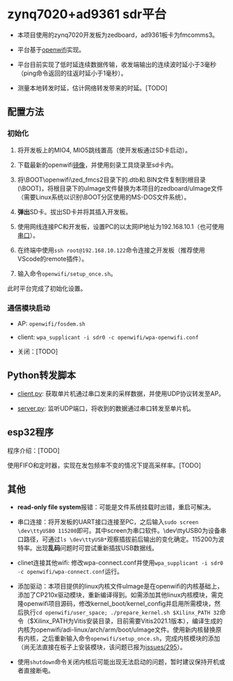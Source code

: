 # zynq7020+ad9361 sdr平台

- 本项目使用的zynq7020开发板为zedboard，ad9361板卡为fmcomms3。

- 平台基于[openwifi](https://github.com/open-sdr/openwifi)实现。

- 平台目前实现了低时延连续数据传输，收发端输出的连续波时延小于3毫秒（ping命令返回的往返时延小于1毫秒）。

- 测量本地转发时延，估计网络转发带来的时延。[TODO]

## 配置方法

### 初始化

1. 将开发板上的MIO4, MIO5跳线置高（使开发板通过SD卡启动）。

2. 下载最新的openwifi[镜像](https://drive.google.com/file/d/12egFLT9TclmY8m3vCMHmUuSne3qK0SWc/view?usp=sharing)，并使用刻录工具烧录至sd卡内。

3. 将\BOOT\openwifi\zed_fmcs2目录下的.dtb和.BIN文件复制到根目录(\BOOT)，将根目录下的uImage文件替换为本项目的zedboard/uImage文件（需要Linux系统以识别\BOOT分区使用的MS-DOS文件系统）。

4. **弹出**SD卡。拔出SD卡并将其插入开发板。

5. 使用网线连接PC和开发板，设置PC的以太网IP地址为192.168.10.1（也可使用[串口](#其他)）。

6. 在终端中使用`ssh root@192.168.10.122`命令连接之开发板（推荐使用VScode的remote插件）。

7. 输入命令`openwifi/setup_once.sh`。

此时平台完成了初始化设置。

### 通信模块启动

- AP: `openwifi/fosdem.sh`

- client: `wpa_supplicant -i sdr0 -c openwifi/wpa-openwifi.conf`

- 关闭：[TODO]

## Python转发脚本

- [client.py](./zedboard/client.py): 获取单片机通过串口发来的采样数据，并使用UDP协议转发至AP。

- [server.py](./zedboard/server.py): 监听UDP端口，将收到的数据通过串口转发至单片机。

## esp32程序

程序介绍：[TODO]

使用FIFO和定时器，实现在发包频率不变的情况下提高采样率。[TODO]

## 其他

- **read-only file system**报错：可能是文件系统挂载时出错，重启可解决。

- 串口连接：将开发板的UART接口连接至PC，之后输入`sudo screen \dev\ttyUSB0 115200`即可。其中screen为串口软件。\dev\ttyUSB0为设备串口路径，可通过`ls \dev\ttyUSB*`观察插拔前后输出的变化确定。115200为波特率。出现**乱码**问题时可尝试重新插拔USB数据线。

- clinet连接其他wifi: 修改wpa-connect.conf并使用`wpa_supplicant -i sdr0 -c openwifi/wpa-connect.conf`运行。

- 添加驱动：本项目提供的linux内核文件uImage是在openwifi的内核基础上，添加了CP210x驱动模块，重新编译得到。如需添加其他linux内核模块，需克隆openwifi项目源码，修改kernel_boot/kernel_config并启用所需模块，然后执行`cd openwifi/user_space; ./prepare_kernel.sh $Xilinx_PATH 32`命令（$Xilinx_PATH为Vitis安装目录，目前需要Vitis2021.1版本），编译生成的内核为openwifi/adi-linux/arch/arm/boot/uImage文件。使用新内核替换原有内核，之后重新输入命令`openwifi/setup_once.sh`，完成内核模块的添加（尚无法直接在板子上安装模块，该问题已报为[issues/295](https://github.com/open-sdr/openwifi/issues/295)）。

- 使用`shutdown`命令关闭内核后可能出现无法启动的问题，暂时建议保持开机或者直接断电。